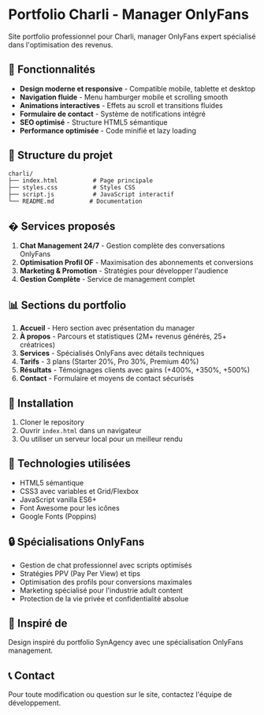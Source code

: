 # Portfolio Charli - Manager OnlyFans

Site portfolio professionnel pour Charli, manager OnlyFans expert spécialisé dans l'optimisation des revenus.

## 🌟 Fonctionnalités

- **Design moderne et responsive** - Compatible mobile, tablette et desktop
- **Navigation fluide** - Menu hamburger mobile et scrolling smooth
- **Animations interactives** - Effets au scroll et transitions fluides  
- **Formulaire de contact** - Système de notifications intégré
- **SEO optimisé** - Structure HTML5 sémantique
- **Performance optimisée** - Code minifié et lazy loading

## 📁 Structure du projet

```
charli/
├── index.html          # Page principale
├── styles.css          # Styles CSS
├── script.js           # JavaScript interactif
└── README.md          # Documentation
```

## � Services proposés

1. **Chat Management 24/7** - Gestion complète des conversations OnlyFans
2. **Optimisation Profil OF** - Maximisation des abonnements et conversions  
3. **Marketing & Promotion** - Stratégies pour développer l'audience
4. **Gestion Complète** - Service de management complet

## 📊 Sections du portfolio

1. **Accueil** - Hero section avec présentation du manager
2. **À propos** - Parcours et statistiques (2M+ revenus générés, 25+ créatrices)
3. **Services** - Spécialisés OnlyFans avec détails techniques
4. **Tarifs** - 3 plans (Starter 20%, Pro 30%, Premium 40%)
5. **Résultats** - Témoignages clients avec gains (+400%, +350%, +500%)
6. **Contact** - Formulaire et moyens de contact sécurisés

## 🚀 Installation

1. Cloner le repository
2. Ouvrir `index.html` dans un navigateur
3. Ou utiliser un serveur local pour un meilleur rendu

## 📱 Technologies utilisées

- HTML5 sémantique
- CSS3 avec variables et Grid/Flexbox
- JavaScript vanilla ES6+
- Font Awesome pour les icônes
- Google Fonts (Poppins)

## 🔒 Spécialisations OnlyFans

- Gestion de chat professionnel avec scripts optimisés
- Stratégies PPV (Pay Per View) et tips
- Optimisation des profils pour conversions maximales
- Marketing spécialisé pour l'industrie adult content
- Protection de la vie privée et confidentialité absolue

## 🎯 Inspiré de

Design inspiré du portfolio SynAgency avec une spécialisation OnlyFans management.

## 📞 Contact

Pour toute modification ou question sur le site, contactez l'équipe de développement.